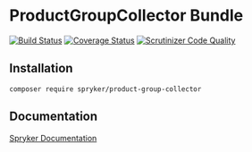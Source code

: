 # ProductGroupCollector Bundle
[![Build Status](https://travis-ci.org/spryker/ProductGroupCollector.svg)](https://travis-ci.org/spryker/ProductGroupCollector)
[![Coverage Status](https://coveralls.io/repos/github/spryker/ProductGroupCollector/badge.svg)](https://coveralls.io/github/spryker/ProductGroupCollector)
[![Scrutinizer Code Quality](https://scrutinizer-ci.com/g/spryker/ProductGroupCollector/badges/quality-score.png?b=master)](https://scrutinizer-ci.com/g/spryker/ProductGroupCollector/?branch=master)

## Installation

```
composer require spryker/product-group-collector
```

## Documentation

[Spryker Documentation](https://spryker.github.io)

